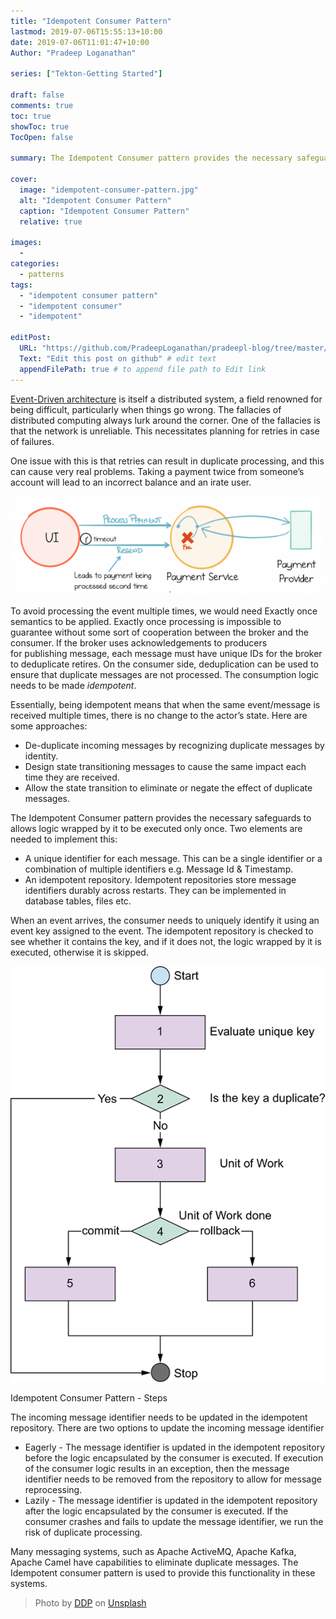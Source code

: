 ```yaml
---
title: "Idempotent Consumer Pattern"
lastmod: 2019-07-06T15:55:13+10:00
date: 2019-07-06T11:01:47+10:00
Author: "Pradeep Loganathan"

series: ["Tekton-Getting Started"]

draft: false
comments: true
toc: true
showToc: true
TocOpen: false

summary: The Idempotent Consumer pattern provides the necessary safeguards to allows logic wrapped by it to be executed only once. It implements an unique identifier for each message and an idempotent repository.

cover:
  image: "idempotent-consumer-pattern.jpg"
  alt: "Idempotent Consumer Pattern"
  caption: "Idempotent Consumer Pattern"
  relative: true

images:
  - 
categories:
  - patterns
tags:
  - "idempotent consumer pattern"
  - "idempotent consumer"
  - "idempotent"

editPost:
  URL: "https://github.com/PradeepLoganathan/pradeepl-blog/tree/master/content"
  Text: "Edit this post on github" # edit text
  appendFilePath: true # to append file path to Edit link
---
```


[Event-Driven architecture](https://pradeepl.com/blog/architecture/event-driven-architecture/) is itself a distributed system, a field renowned for being difficult, particularly when things go wrong. The fallacies of distributed computing always lurk around the corner. One of the fallacies is that the network is unreliable. This necessitates planning for retries in case of failures.

One issue with this is that retries can result in duplicate processing, and this can cause very real problems. Taking a payment twice from someone’s account will lead to an incorrect balance and an irate user.

![](images/image.png)

To avoid processing the event multiple times, we would need Exactly once semantics to be applied. Exactly once processing is impossible to guarantee without some sort of cooperation between the broker and the consumer. If the broker uses acknowledgements to producers for publishing message, each message must have unique IDs for the broker to deduplicate retires. On the consumer side, deduplication can be used to ensure that duplicate messages are not processed. The consumption logic needs to be made _idempotent_.

Essentially, being idempotent means that when the same event/message is received multiple times, there is no change to the actor’s state. Here are some approaches:

- De-duplicate incoming messages by recognizing duplicate messages by identity.
- Design state transitioning messages to cause the same impact each time they are received.
- Allow the state transition to eliminate or negate the effect of duplicate messages.

The Idempotent Consumer pattern provides the necessary safeguards to allows logic wrapped by it to be executed only once. Two elements are needed to implement this:

- A unique identifier for each message. This can be a single identifier or a combination of multiple identifiers e.g. Message Id & Timestamp.
- An idempotent repository. Idempotent repositories store message identifiers durably across restarts. They can be implemented in database tables, files etc.

When an event arrives, the consumer needs to uniquely identify it using an event key assigned to the event. The idempotent repository is checked to see whether it contains the key, and if it does not, the logic wrapped by it is executed, otherwise it is skipped.

!["idempotent consumer steps"](images/Idempotnet-Consumer-Steps.png)

Idempotent Consumer Pattern - Steps

The incoming message identifier needs to be updated in the idempotent repository. There are two options to update the incoming message identifier

- Eagerly - The message identifier is updated in the idempotent repository before the logic encapsulated by the consumer is executed. If execution of the consumer logic results in an exception, then the message identifier needs to be removed from the repository to allow for message reprocessing.
- Lazily - The message identifier is updated in the idempotent repository after the logic encapsulated by the consumer is executed. If the consumer crashes and fails to update the message identifier, we run the risk of duplicate processing.

Many messaging systems, such as Apache ActiveMQ, Apache Kafka, Apache Camel have capabilities to eliminate duplicate messages. The Idempotent consumer pattern is used to provide this functionality in these systems.

> Photo by [DDP](https://unsplash.com/@moino007?utm_source=unsplash&utm_medium=referral&utm_content=creditCopyText) on [Unsplash](https://unsplash.com/search/photos/buttons?utm_source=unsplash&utm_medium=referral&utm_content=creditCopyText)
